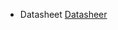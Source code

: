 * Datasheet
[Datasheer](https://docs.google.com/spreadsheets/d/1tBqEU-58Chr1987giL2wUcVJEO1_IuQpch7lFnxUTkk/edit#gid=0)
